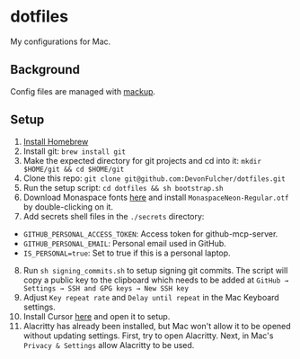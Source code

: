 # dotfiles

My configurations for Mac.

## Background

Config files are managed with [mackup](https://github.com/lra/mackup).

## Setup

1. [Install Homebrew](https://brew.sh/)
2. Install git: `brew install git`
3. Make the expected directory for git projects and cd into it:
`mkdir $HOME/git && cd $HOME/git`
4. Clone this repo: `git clone git@github.com:DevonFulcher/dotfiles.git`
5. Run the setup script: `cd dotfiles && sh bootstrap.sh`
6. Download Monaspace fonts [here](https://github.com/githubnext/monaspace/releases) and install `MonaspaceNeon-Regular.otf` by double-clicking on it.
7. Add secrets shell files in the `./secrets` directory:
  - `GITHUB_PERSONAL_ACCESS_TOKEN`: Access token for github-mcp-server.
  - `GITHUB_PERSONAL_EMAIL`: Personal email used in GitHub.
  - `IS_PERSONAL=true`: Set to true if this is a personal laptop.
8. Run `sh signing_commits.sh` to setup signing git commits. The script will copy a public key to the clipboard which needs to be added at `GitHub → Settings → SSH and GPG keys → New SSH key`
9. Adjust `Key repeat rate` and `Delay until repeat` in the Mac Keyboard settings.
10. Install Cursor [here](https://cursor.com/en) and open it to setup.
11. Alacritty has already been installed, but Mac won't allow it to be opened without updating settings. First, try to open Alacritty. Next, in Mac's `Privacy & Settings` allow Alacritty to be used.